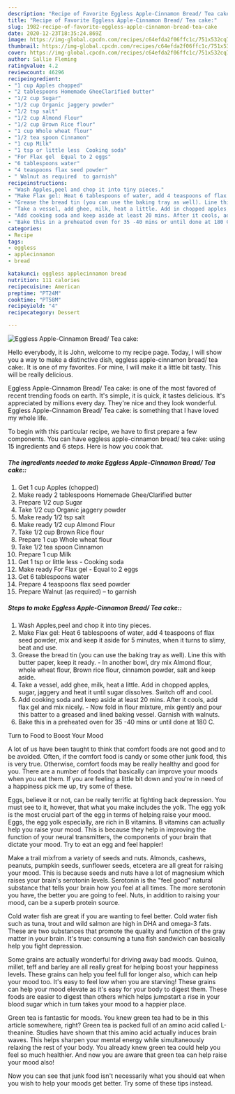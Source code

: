 ```yaml
---
description: "Recipe of Favorite Eggless Apple-Cinnamon Bread/ Tea cake:"
title: "Recipe of Favorite Eggless Apple-Cinnamon Bread/ Tea cake:"
slug: 1982-recipe-of-favorite-eggless-apple-cinnamon-bread-tea-cake
date: 2020-12-23T18:35:24.869Z
image: https://img-global.cpcdn.com/recipes/c64efda2f06ffc1c/751x532cq70/eggless-apple-cinnamon-bread-tea-cake-recipe-main-photo.jpg
thumbnail: https://img-global.cpcdn.com/recipes/c64efda2f06ffc1c/751x532cq70/eggless-apple-cinnamon-bread-tea-cake-recipe-main-photo.jpg
cover: https://img-global.cpcdn.com/recipes/c64efda2f06ffc1c/751x532cq70/eggless-apple-cinnamon-bread-tea-cake-recipe-main-photo.jpg
author: Sallie Fleming
ratingvalue: 4.2
reviewcount: 46296
recipeingredient:
- "1 cup Apples chopped"
- "2 tablespoons Homemade GheeClarified butter"
- "1/2 cup Sugar"
- "1/2 cup Organic jaggery powder"
- "1/2 tsp salt"
- "1/2 cup Almond Flour"
- "1/2 cup Brown Rice flour"
- "1 cup Whole wheat flour"
- "1/2 tea spoon Cinnamon"
- "1 cup Milk"
- "1 tsp or little less  Cooking soda"
- "For Flax gel  Equal to 2 eggs"
- "6 tablespoons water"
- "4 teaspoons flax seed powder"
- " Walnut as required  to garnish"
recipeinstructions:
- "Wash Apples,peel and chop it into tiny pieces."
- "Make Flax gel: Heat 6 tablespoons of water, add 4 teaspoons of flax seed powder, mix and keep it aside for 5 minutes, when it turns to slimy, beat and use."
- "Grease the bread tin (you can use the baking tray as well). Line this with butter paper, keep it ready. In another bowl, dry mix Almond flour, whole wheat flour, Brown rice flour, cinnamon powder, salt and keep aside."
- "Take a vessel, add ghee, milk, heat a little. Add in chopped apples, sugar, jaggery and heat it until sugar dissolves. Switch off and cool."
- "Add cooking soda and keep aside at least 20 mins. After it cools, add flax gel and mix nicely.  Now fold in flour mixture, mix gently and pour this batter to a greased and lined baking vessel. Garnish with walnuts."
- "Bake this in a preheated oven for 35 -40 mins or until done at 180 C."
categories:
- Recipe
tags:
- eggless
- applecinnamon
- bread

katakunci: eggless applecinnamon bread 
nutrition: 111 calories
recipecuisine: American
preptime: "PT24M"
cooktime: "PT58M"
recipeyield: "4"
recipecategory: Dessert

---
```



![Eggless Apple-Cinnamon Bread/ Tea cake:](https://img-global.cpcdn.com/recipes/c64efda2f06ffc1c/751x532cq70/eggless-apple-cinnamon-bread-tea-cake-recipe-main-photo.jpg)

Hello everybody, it is John, welcome to my recipe page. Today, I will show you a way to make a distinctive dish, eggless apple-cinnamon bread/ tea cake:. It is one of my favorites. For mine, I will make it a little bit tasty. This will be really delicious.

Eggless Apple-Cinnamon Bread/ Tea cake: is one of the most favored of recent trending foods on earth. It's simple, it is quick, it tastes delicious. It's appreciated by millions every day. They're nice and they look wonderful. Eggless Apple-Cinnamon Bread/ Tea cake: is something that I have loved my whole life.




To begin with this particular recipe, we have to first prepare a few components. You can have eggless apple-cinnamon bread/ tea cake: using 15 ingredients and 6 steps. Here is how you cook that.

<!--inarticleads1-->

##### The ingredients needed to make Eggless Apple-Cinnamon Bread/ Tea cake::

1. Get 1 cup Apples (chopped)
1. Make ready 2 tablespoons Homemade Ghee/Clarified butter
1. Prepare 1/2 cup Sugar
1. Take 1/2 cup Organic jaggery powder
1. Make ready 1/2 tsp salt
1. Make ready 1/2 cup Almond Flour
1. Take 1/2 cup Brown Rice flour
1. Prepare 1 cup Whole wheat flour
1. Take 1/2 tea spoon Cinnamon
1. Prepare 1 cup Milk
1. Get 1 tsp or little less - Cooking soda
1. Make ready For Flax gel - Equal to 2 eggs
1. Get 6 tablespoons water
1. Prepare 4 teaspoons flax seed powder
1. Prepare  Walnut (as required) – to garnish




<!--inarticleads2-->

##### Steps to make Eggless Apple-Cinnamon Bread/ Tea cake::

1. Wash Apples,peel and chop it into tiny pieces.
1. Make Flax gel: Heat 6 tablespoons of water, add 4 teaspoons of flax seed powder, mix and keep it aside for 5 minutes, when it turns to slimy, beat and use.
1. Grease the bread tin (you can use the baking tray as well). Line this with butter paper, keep it ready. - In another bowl, dry mix Almond flour, whole wheat flour, Brown rice flour, cinnamon powder, salt and keep aside.
1. Take a vessel, add ghee, milk, heat a little. Add in chopped apples, sugar, jaggery and heat it until sugar dissolves. Switch off and cool.
1. Add cooking soda and keep aside at least 20 mins. After it cools, add flax gel and mix nicely.  - Now fold in flour mixture, mix gently and pour this batter to a greased and lined baking vessel. Garnish with walnuts.
1. Bake this in a preheated oven for 35 -40 mins or until done at 180 C.




Turn to Food to Boost Your Mood


A lot of us have been taught to think that comfort foods are not good and to be avoided. Often, if the comfort food is candy or some other junk food, this is very true. Otherwise, comfort foods may be really healthy and good for you. There are a number of foods that basically can improve your moods when you eat them. If you are feeling a little bit down and you're in need of a happiness pick me up, try some of these.

Eggs, believe it or not, can be really terrific at fighting back depression. You must see to it, however, that what you make includes the yolk. The egg yolk is the most crucial part of the egg in terms of helping raise your mood. Eggs, the egg yolk especially, are rich in B vitamins. B vitamins can actually help you raise your mood. This is because they help in improving the function of your neural transmitters, the components of your brain that dictate your mood. Try to eat an egg and feel happier!

Make a trail mixfrom a variety of seeds and nuts. Almonds, cashews, peanuts, pumpkin seeds, sunflower seeds, etcetera are all great for raising your mood. This is because seeds and nuts have a lot of magnesium which raises your brain's serotonin levels. Serotonin is the "feel good" natural substance that tells your brain how you feel at all times. The more serotonin you have, the better you are going to feel. Nuts, in addition to raising your mood, can be a superb protein source.

Cold water fish are great if you are wanting to feel better. Cold water fish such as tuna, trout and wild salmon are high in DHA and omega-3 fats. These are two substances that promote the quality and function of the gray matter in your brain. It's true: consuming a tuna fish sandwich can basically help you fight depression. 

Some grains are actually wonderful for driving away bad moods. Quinoa, millet, teff and barley are all really great for helping boost your happiness levels. These grains can help you feel full for longer also, which can help your mood too. It's easy to feel low when you are starving! These grains can help your mood elevate as it's easy for your body to digest them. These foods are easier to digest than others which helps jumpstart a rise in your blood sugar which in turn takes your mood to a happier place.

Green tea is fantastic for moods. You knew green tea had to be in this article somewhere, right? Green tea is packed full of an amino acid called L-theanine. Studies have shown that this amino acid actually induces brain waves. This helps sharpen your mental energy while simultaneously relaxing the rest of your body. You already knew green tea could help you feel so much healthier. And now you are aware that green tea can help raise your mood also!

Now you can see that junk food isn't necessarily what you should eat when you wish to help your moods get better. Try  some  of  these  tips  instead.

